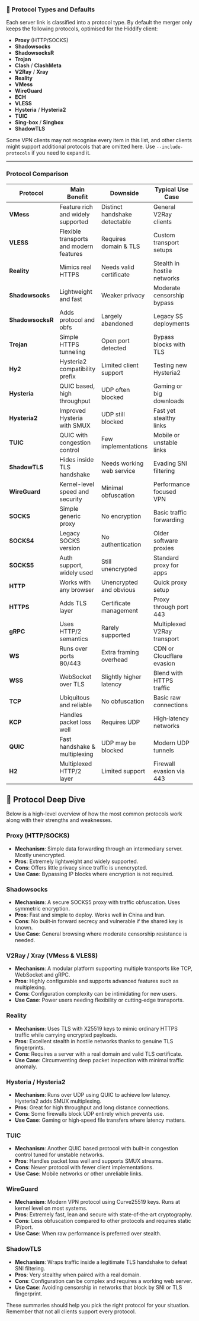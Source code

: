 ### 🔑 Protocol Types and Defaults

Each server link is classified into a protocol type. By default the merger only keeps the following protocols, optimised for the Hiddify client:

- **Proxy** (HTTP/SOCKS)
- **Shadowsocks**
- **ShadowsocksR**
- **Trojan**
- **Clash** / **ClashMeta**
- **V2Ray** / **Xray**
- **Reality**
- **VMess**
- **WireGuard**
- **ECH**
- **VLESS**
- **Hysteria** / **Hysteria2**
- **TUIC**
- **Sing-box** / **Singbox**
- **ShadowTLS**

Some VPN clients may not recognise every item in this list, and other clients might support additional protocols that are omitted here. Use `--include-protocols` if you need to expand it.

-----

### Protocol Comparison

| Protocol | Main Benefit | Downside | Typical Use Case |
| -------- | ------------ | -------- | ---------------- |
| **VMess** | Feature rich and widely supported | Distinct handshake detectable | General V2Ray clients |
| **VLESS** | Flexible transports and modern features | Requires domain & TLS | Custom transport setups |
| **Reality** | Mimics real HTTPS | Needs valid certificate | Stealth in hostile networks |
| **Shadowsocks** | Lightweight and fast | Weaker privacy | Moderate censorship bypass |
| **ShadowsocksR** | Adds protocol and obfs | Largely abandoned | Legacy SS deployments |
| **Trojan** | Simple HTTPS tunneling | Open port detected | Bypass blocks with TLS |
| **Hy2** | Hysteria2 compatibility prefix | Limited client support | Testing new Hysteria2 |
| **Hysteria** | QUIC based, high throughput | UDP often blocked | Gaming or big downloads |
| **Hysteria2** | Improved Hysteria with SMUX | UDP still blocked | Fast yet stealthy links |
| **TUIC** | QUIC with congestion control | Few implementations | Mobile or unstable links |
| **ShadowTLS** | Hides inside TLS handshake | Needs working web service | Evading SNI filtering |
| **WireGuard** | Kernel-level speed and security | Minimal obfuscation | Performance focused VPN |
| **SOCKS** | Simple generic proxy | No encryption | Basic traffic forwarding |
| **SOCKS4** | Legacy SOCKS version | No authentication | Older software proxies |
| **SOCKS5** | Auth support, widely used | Still unencrypted | Standard proxy for apps |
| **HTTP** | Works with any browser | Unencrypted and obvious | Quick proxy setup |
| **HTTPS** | Adds TLS layer | Certificate management | Proxy through port 443 |
| **gRPC** | Uses HTTP/2 semantics | Rarely supported | Multiplexed V2Ray transport |
| **WS** | Runs over ports 80/443 | Extra framing overhead | CDN or Cloudflare evasion |
| **WSS** | WebSocket over TLS | Slightly higher latency | Blend with HTTPS traffic |
| **TCP** | Ubiquitous and reliable | No obfuscation | Basic raw connections |
| **KCP** | Handles packet loss well | Requires UDP | High‑latency networks |
| **QUIC** | Fast handshake & multiplexing | UDP may be blocked | Modern UDP tunnels |
| **H2** | Multiplexed HTTP/2 layer | Limited support | Firewall evasion via 443 |

## 📡 Protocol Deep Dive

Below is a high-level overview of how the most common protocols work along with their strengths and weaknesses.

### Proxy (HTTP/SOCKS)
* **Mechanism**: Simple data forwarding through an intermediary server. Mostly unencrypted.
* **Pros**: Extremely lightweight and widely supported.
* **Cons**: Offers little privacy since traffic is unencrypted.
* **Use Case**: Bypassing IP blocks where encryption is not required.

### Shadowsocks
* **Mechanism**: A secure SOCKS5 proxy with traffic obfuscation. Uses symmetric encryption.
* **Pros**: Fast and simple to deploy. Works well in China and Iran.
* **Cons**: No built‑in forward secrecy and vulnerable if the shared key is known.
* **Use Case**: General browsing where moderate censorship resistance is needed.

### V2Ray / Xray (VMess & VLESS)
* **Mechanism**: A modular platform supporting multiple transports like TCP, WebSocket and gRPC.
* **Pros**: Highly configurable and supports advanced features such as multiplexing.
* **Cons**: Configuration complexity can be intimidating for new users.
* **Use Case**: Power users needing flexibility or cutting‑edge transports.

### Reality
* **Mechanism**: Uses TLS with X25519 keys to mimic ordinary HTTPS traffic while carrying encrypted payloads.
* **Pros**: Excellent stealth in hostile networks thanks to genuine TLS fingerprints.
* **Cons**: Requires a server with a real domain and valid TLS certificate.
* **Use Case**: Circumventing deep packet inspection with minimal traffic anomaly.

### Hysteria / Hysteria2
* **Mechanism**: Runs over UDP using QUIC to achieve low latency. Hysteria2 adds SMUX multiplexing.
* **Pros**: Great for high throughput and long distance connections.
* **Cons**: Some firewalls block UDP entirely which prevents use.
* **Use Case**: Gaming or high‑speed file transfers where latency matters.

### TUIC
* **Mechanism**: Another QUIC based protocol with built‑in congestion control tuned for unstable networks.
* **Pros**: Handles packet loss well and supports SMUX streams.
* **Cons**: Newer protocol with fewer client implementations.
* **Use Case**: Mobile networks or other unreliable links.

### WireGuard
* **Mechanism**: Modern VPN protocol using Curve25519 keys. Runs at kernel level on most systems.
* **Pros**: Extremely fast, lean and secure with state‑of‑the‑art cryptography.
* **Cons**: Less obfuscation compared to other protocols and requires static IP/port.
* **Use Case**: When raw performance is preferred over stealth.

### ShadowTLS
* **Mechanism**: Wraps traffic inside a legitimate TLS handshake to defeat SNI filtering.
* **Pros**: Very stealthy when paired with a real domain.
* **Cons**: Configuration can be complex and requires a working web server.
* **Use Case**: Avoiding censorship in networks that block by SNI or TLS fingerprint.

These summaries should help you pick the right protocol for your situation. Remember that not all clients support every protocol.

